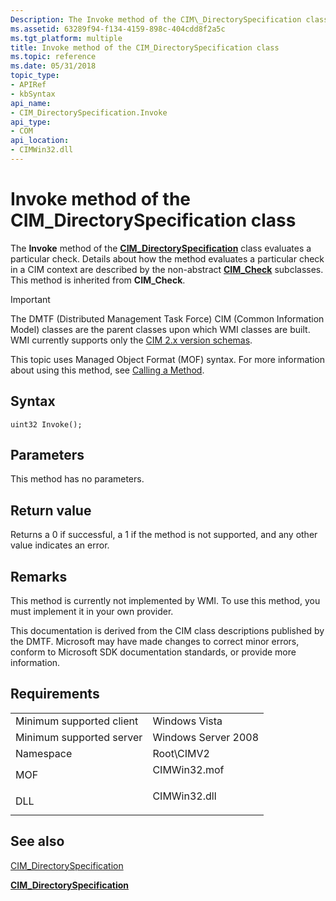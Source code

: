 ```yaml
---
Description: The Invoke method of the CIM\_DirectorySpecification class evaluates a particular check.
ms.assetid: 63289f94-f134-4159-898c-404cdd8f2a5c
ms.tgt_platform: multiple
title: Invoke method of the CIM_DirectorySpecification class
ms.topic: reference
ms.date: 05/31/2018
topic_type: 
- APIRef
- kbSyntax
api_name: 
- CIM_DirectorySpecification.Invoke
api_type: 
- COM
api_location: 
- CIMWin32.dll
---
```


# Invoke method of the CIM\_DirectorySpecification class

The **Invoke** method of the [**CIM\_DirectorySpecification**](cim-directoryspecification.md) class evaluates a particular check. Details about how the method evaluates a particular check in a CIM context are described by the non-abstract [**CIM\_Check**](cim-check.md) subclasses. This method is inherited from **CIM\_Check**.

> [!IMPORTANT]
> The DMTF (Distributed Management Task Force) CIM (Common Information Model) classes are the parent classes upon which WMI classes are built. WMI currently supports only the [CIM 2.x version schemas](https://dmtf.org/standards/cim/schemas).

 

This topic uses Managed Object Format (MOF) syntax. For more information about using this method, see [Calling a Method](/windows/desktop/WmiSdk/calling-a-method).

## Syntax


```mof
uint32 Invoke();
```



## Parameters

This method has no parameters.

## Return value

Returns a 0 if successful, a 1 if the method is not supported, and any other value indicates an error.

## Remarks

This method is currently not implemented by WMI. To use this method, you must implement it in your own provider.

This documentation is derived from the CIM class descriptions published by the DMTF. Microsoft may have made changes to correct minor errors, conform to Microsoft SDK documentation standards, or provide more information.

## Requirements



|                                     |                                                                                         |
|-------------------------------------|-----------------------------------------------------------------------------------------|
| Minimum supported client<br/> | Windows Vista<br/>                                                                |
| Minimum supported server<br/> | Windows Server 2008<br/>                                                          |
| Namespace<br/>                | Root\\CIMV2<br/>                                                                  |
| MOF<br/>                      | <dl> <dt>CIMWin32.mof</dt> </dl> |
| DLL<br/>                      | <dl> <dt>CIMWin32.dll</dt> </dl> |



## See also

<dl> <dt>

[CIM\_DirectorySpecification](invoke-method-in-class-cim-directoryspecification.md)
</dt> <dt>

[**CIM\_DirectorySpecification**](cim-directoryspecification.md)
</dt> </dl>

 

